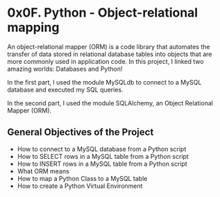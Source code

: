 # 0x0F. Python - Object-relational mapping
An object-relational mapper (ORM) is a code library that automates the transfer of data stored in relational database tables into objects that are more commonly used in application code.
In this project, I linked two amazing worlds: Databases and Python!

In the first part, I used the module MySQLdb to connect to a MySQL database and executed my SQL queries.

In the second part, I used the module SQLAlchemy, an Object Relational Mapper (ORM).

## General Objectives of the Project
* How to connect to a MySQL database from a Python script
* How to SELECT rows in a MySQL table from a Python script
* How to INSERT rows in a MySQL table from a Python script
* What ORM means
* How to map a Python Class to a MySQL table
* How to create a Python Virtual Environment
